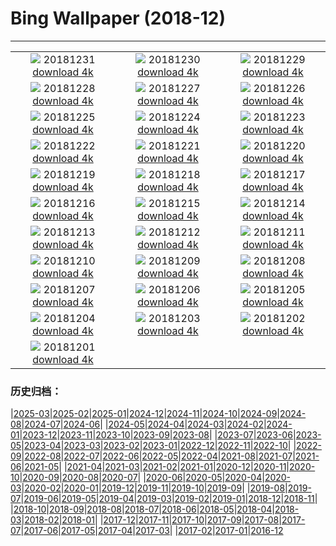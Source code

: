 # Bing Wallpaper (2018-12)
**************
| | | |
| :----: | :----: | :----: |
| ![](https://www.bing.com/az/hprichbg/rb/EyeFireworks_EN-US5841094095_1920x1080.jpg) 20181231 [download 4k](https://www.bing.com/az/hprichbg/rb/EyeFireworks_EN-US5841094095_UHD.jpg) | ![](https://www.bing.com/az/hprichbg/rb/Shaun_EN-US5782217523_1920x1080.jpg) 20181230 [download 4k](https://www.bing.com/az/hprichbg/rb/Shaun_EN-US5782217523_UHD.jpg) | ![](https://www.bing.com/az/hprichbg/rb/NLNorway_EN-US5725558747_1920x1080.jpg) 20181229 [download 4k](https://www.bing.com/az/hprichbg/rb/NLNorway_EN-US5725558747_UHD.jpg) |
| ![](https://www.bing.com/az/hprichbg/rb/WYBaldEagle_EN-US5673845676_1920x1080.jpg) 20181228 [download 4k](https://www.bing.com/az/hprichbg/rb/WYBaldEagle_EN-US5673845676_UHD.jpg) | ![](https://www.bing.com/az/hprichbg/rb/BethesdaSnow_EN-US5611090255_1920x1080.jpg) 20181227 [download 4k](https://www.bing.com/az/hprichbg/rb/BethesdaSnow_EN-US5611090255_UHD.jpg) | ![](https://www.bing.com/az/hprichbg/rb/OxfordBoxing_EN-US5560539615_1920x1080.jpg) 20181226 [download 4k](https://www.bing.com/az/hprichbg/rb/OxfordBoxing_EN-US5560539615_UHD.jpg) |
| ![](https://www.bing.com/az/hprichbg/rb/ToyXmasTree_EN-US5514346051_1920x1080.jpg) 20181225 [download 4k](https://www.bing.com/az/hprichbg/rb/ToyXmasTree_EN-US5514346051_UHD.jpg) | ![](https://www.bing.com/az/hprichbg/rb/SilentNight_EN-US4915938125_1920x1080.jpg) 20181224 [download 4k](https://www.bing.com/az/hprichbg/rb/SilentNight_EN-US4915938125_UHD.jpg) | ![](https://www.bing.com/az/hprichbg/rb/Ravennaschlucht_EN-US4177652165_1920x1080.jpg) 20181223 [download 4k](https://www.bing.com/az/hprichbg/rb/Ravennaschlucht_EN-US4177652165_UHD.jpg) |
| ![](https://www.bing.com/az/hprichbg/rb/ColdMoonRising_EN-US4125365696_1920x1080.jpg) 20181222 [download 4k](https://www.bing.com/az/hprichbg/rb/ColdMoonRising_EN-US4125365696_UHD.jpg) | ![](https://www.bing.com/az/hprichbg/rb/AdobeSantaFe_EN-US4037753534_1920x1080.jpg) 20181221 [download 4k](https://www.bing.com/az/hprichbg/rb/AdobeSantaFe_EN-US4037753534_UHD.jpg) | ![](https://www.bing.com/az/hprichbg/rb/WinterIllumination_EN-US0071328313_1920x1080.jpg) 20181220 [download 4k](https://www.bing.com/az/hprichbg/rb/WinterIllumination_EN-US0071328313_UHD.jpg) |
| ![](https://www.bing.com/az/hprichbg/rb/PragueChristmas_EN-US8649790921_1920x1080.jpg) 20181219 [download 4k](https://www.bing.com/az/hprichbg/rb/PragueChristmas_EN-US8649790921_UHD.jpg) | ![](https://www.bing.com/az/hprichbg/rb/NutcrackerSeason_EN-US8373379424_1920x1080.jpg) 20181218 [download 4k](https://www.bing.com/az/hprichbg/rb/NutcrackerSeason_EN-US8373379424_UHD.jpg) | ![](https://www.bing.com/az/hprichbg/rb/WrightGlider_EN-US10185286591_1920x1080.jpg) 20181217 [download 4k](https://www.bing.com/az/hprichbg/rb/WrightGlider_EN-US10185286591_UHD.jpg) |
| ![](https://www.bing.com/az/hprichbg/rb/MuranoChristmas_EN-US10759540271_1920x1080.jpg) 20181216 [download 4k](https://www.bing.com/az/hprichbg/rb/MuranoChristmas_EN-US10759540271_UHD.jpg) | ![](https://www.bing.com/az/hprichbg/rb/YosemiteBridge_EN-US10544416282_1920x1080.jpg) 20181215 [download 4k](https://www.bing.com/az/hprichbg/rb/YosemiteBridge_EN-US10544416282_UHD.jpg) | ![](https://www.bing.com/az/hprichbg/rb/CardinalBerries_EN-US11262203078_1920x1080.jpg) 20181214 [download 4k](https://www.bing.com/az/hprichbg/rb/CardinalBerries_EN-US11262203078_UHD.jpg) |
| ![](https://www.bing.com/az/hprichbg/rb/ReykjavikYuleLads_EN-US11288116047_1920x1080.jpg) 20181213 [download 4k](https://www.bing.com/az/hprichbg/rb/ReykjavikYuleLads_EN-US11288116047_UHD.jpg) | ![](https://www.bing.com/az/hprichbg/rb/PoinsettiaBuds_EN-US11909781257_1920x1080.jpg) 20181212 [download 4k](https://www.bing.com/az/hprichbg/rb/PoinsettiaBuds_EN-US11909781257_UHD.jpg) | ![](https://www.bing.com/az/hprichbg/rb/KilimanjaroMawenzi_EN-US3701303518_1920x1080.jpg) 20181211 [download 4k](https://www.bing.com/az/hprichbg/rb/KilimanjaroMawenzi_EN-US3701303518_UHD.jpg) |
| ![](https://www.bing.com/az/hprichbg/rb/ChristmasIslandCrab_EN-US11734696998_1920x1080.jpg) 20181210 [download 4k](https://www.bing.com/az/hprichbg/rb/ChristmasIslandCrab_EN-US11734696998_UHD.jpg) | ![](https://www.bing.com/az/hprichbg/rb/JohnDaySnow_EN-US9302838803_1920x1080.jpg) 20181209 [download 4k](https://www.bing.com/az/hprichbg/rb/JohnDaySnow_EN-US9302838803_UHD.jpg) | ![](https://www.bing.com/az/hprichbg/rb/BanffEvergreens_EN-US12780032283_1920x1080.jpg) 20181208 [download 4k](https://www.bing.com/az/hprichbg/rb/BanffEvergreens_EN-US12780032283_UHD.jpg) |
| ![](https://www.bing.com/az/hprichbg/rb/PearlHarborWindows_EN-US8565186567_1920x1080.jpg) 20181207 [download 4k](https://www.bing.com/az/hprichbg/rb/PearlHarborWindows_EN-US8565186567_UHD.jpg) | ![](https://www.bing.com/az/hprichbg/rb/Huuhkajat_EN-US10665360880_1920x1080.jpg) 20181206 [download 4k](https://www.bing.com/az/hprichbg/rb/Huuhkajat_EN-US10665360880_UHD.jpg) | ![](https://www.bing.com/az/hprichbg/rb/GHWB_EN-US0750669903_1920x1080.jpg) 20181205 [download 4k](https://www.bing.com/az/hprichbg/rb/GHWB_EN-US0750669903_UHD.jpg) |
| ![](https://www.bing.com/az/hprichbg/rb/SphinxObservatory_EN-US8180682339_1920x1080.jpg) 20181204 [download 4k](https://www.bing.com/az/hprichbg/rb/SphinxObservatory_EN-US8180682339_UHD.jpg) | ![](https://www.bing.com/az/hprichbg/rb/AlanTuringNotebook_EN-US7743633207_1920x1080.jpg) 20181203 [download 4k](https://www.bing.com/az/hprichbg/rb/AlanTuringNotebook_EN-US7743633207_UHD.jpg) | ![](https://www.bing.com/th?id=OHR.Nuuk_EN-US10360834977_1920x1080.jpg) 20181202 [download 4k](https://www.bing.com/th?id=OHR.Nuuk_EN-US10360834977_UHD.jpg) |
| ![](https://www.bing.com/az/hprichbg/rb/RedAntarctica_EN-US12197122155_1920x1080.jpg) 20181201 [download 4k](https://www.bing.com/az/hprichbg/rb/RedAntarctica_EN-US12197122155_UHD.jpg) |  |  |

### 历史归档：

|[2025-03](2025-03/2025-03.md)|[2025-02](2025-02/2025-02.md)|[2025-01](2025-01/2025-01.md)|[2024-12](2024-12/2024-12.md)|[2024-11](2024-11/2024-11.md)|[2024-10](2024-10/2024-10.md)|[2024-09](2024-09/2024-09.md)|[2024-08](2024-08/2024-08.md)|[2024-07](2024-07/2024-07.md)|[2024-06](2024-06/2024-06.md)|
|[2024-05](2024-05/2024-05.md)|[2024-04](2024-04/2024-04.md)|[2024-03](2024-03/2024-03.md)|[2024-02](2024-02/2024-02.md)|[2024-01](2024-01/2024-01.md)|[2023-12](2023-12/2023-12.md)|[2023-11](2023-11/2023-11.md)|[2023-10](2023-10/2023-10.md)|[2023-09](2023-09/2023-09.md)|[2023-08](2023-08/2023-08.md)|
|[2023-07](2023-07/2023-07.md)|[2023-06](2023-06/2023-06.md)|[2023-05](2023-05/2023-05.md)|[2023-04](2023-04/2023-04.md)|[2023-03](2023-03/2023-03.md)|[2023-02](2023-02/2023-02.md)|[2023-01](2023-01/2023-01.md)|[2022-12](2022-12/2022-12.md)|[2022-11](2022-11/2022-11.md)|[2022-10](2022-10/2022-10.md)|
|[2022-09](2022-09/2022-09.md)|[2022-08](2022-08/2022-08.md)|[2022-07](2022-07/2022-07.md)|[2022-06](2022-06/2022-06.md)|[2022-05](2022-05/2022-05.md)|[2022-04](2022-04/2022-04.md)|[2021-08](2021-08/2021-08.md)|[2021-07](2021-07/2021-07.md)|[2021-06](2021-06/2021-06.md)|[2021-05](2021-05/2021-05.md)|
|[2021-04](2021-04/2021-04.md)|[2021-03](2021-03/2021-03.md)|[2021-02](2021-02/2021-02.md)|[2021-01](2021-01/2021-01.md)|[2020-12](2020-12/2020-12.md)|[2020-11](2020-11/2020-11.md)|[2020-10](2020-10/2020-10.md)|[2020-09](2020-09/2020-09.md)|[2020-08](2020-08/2020-08.md)|[2020-07](2020-07/2020-07.md)|
|[2020-06](2020-06/2020-06.md)|[2020-05](2020-05/2020-05.md)|[2020-04](2020-04/2020-04.md)|[2020-03](2020-03/2020-03.md)|[2020-02](2020-02/2020-02.md)|[2020-01](2020-01/2020-01.md)|[2019-12](2019-12/2019-12.md)|[2019-11](2019-11/2019-11.md)|[2019-10](2019-10/2019-10.md)|[2019-09](2019-09/2019-09.md)|
|[2019-08](2019-08/2019-08.md)|[2019-07](2019-07/2019-07.md)|[2019-06](2019-06/2019-06.md)|[2019-05](2019-05/2019-05.md)|[2019-04](2019-04/2019-04.md)|[2019-03](2019-03/2019-03.md)|[2019-02](2019-02/2019-02.md)|[2019-01](2019-01/2019-01.md)|[2018-12](2018-12/2018-12.md)|[2018-11](2018-11/2018-11.md)|
|[2018-10](2018-10/2018-10.md)|[2018-09](2018-09/2018-09.md)|[2018-08](2018-08/2018-08.md)|[2018-07](2018-07/2018-07.md)|[2018-06](2018-06/2018-06.md)|[2018-05](2018-05/2018-05.md)|[2018-04](2018-04/2018-04.md)|[2018-03](2018-03/2018-03.md)|[2018-02](2018-02/2018-02.md)|[2018-01](2018-01/2018-01.md)|
|[2017-12](2017-12/2017-12.md)|[2017-11](2017-11/2017-11.md)|[2017-10](2017-10/2017-10.md)|[2017-09](2017-09/2017-09.md)|[2017-08](2017-08/2017-08.md)|[2017-07](2017-07/2017-07.md)|[2017-06](2017-06/2017-06.md)|[2017-05](2017-05/2017-05.md)|[2017-04](2017-04/2017-04.md)|[2017-03](2017-03/2017-03.md)|
|[2017-02](2017-02/2017-02.md)|[2017-01](2017-01/2017-01.md)|[2016-12](2016-12/2016-12.md)